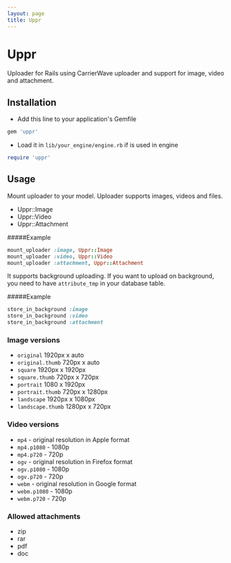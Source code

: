 ```yaml
---
layout: page
title: Uppr
---
```


# Uppr

Uploader for Rails using CarrierWave uploader and support for image, video and attachment.

## Installation

* Add this line to your application's Gemfile

```ruby
gem 'uppr'
```

* Load it in `lib/your_engine/engine.rb` if is used in engine

```ruby
require 'uppr'
```

## Usage

Mount uploader to your model. Uploader supports images, videos and files.

* Uppr::Image
* Uppr::Video
* Uppr::Attachment

#####Example

```ruby
mount_uploader :image, Uppr::Image
mount_uploader :video, Uppr::Video
mount_uploader :attachment, Uppr::Attachment
```

It supports background uploading. If you want to upload on background, you need to have `attribute_tmp` in your database table.

#####Example

```ruby
store_in_background :image
store_in_background :video
store_in_background :attachment
```

### Image versions
* `original` 1920px x auto
* `original.thumb` 720px x auto
* `square` 1920px x 1920px
* `square.thumb` 720px x 720px
* `portrait` 1080 x 1920px
* `portrait.thumb` 720px x 1280px
* `landscape` 1920px x 1080px
* `landscape.thumb` 1280px x 720px

### Video versions
* `mp4` - original resolution in Apple format
* `mp4.p1080` - 1080p
* `mp4.p720` - 720p
* `ogv` - original resolution in Firefox format
* `ogv.p1080` - 1080p
* `ogv.p720` - 720p
* `webm` - original resolution in Google format
* `webm.p1080` - 1080p
* `webm.p720` - 720p

### Allowed attachments
* zip
* rar
* pdf
* doc
